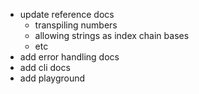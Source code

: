 - update reference docs
  - transpiling numbers
  - allowing strings as index chain bases
  - etc
- add error handling docs
- add cli docs
- add playground
